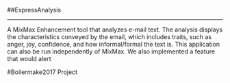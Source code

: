 
##ExpressAnalysis
***
A MixMax Enhancement tool that analyzes e-mail text. The analysis displays the characteristics conveyed by the email, which includes traits, such as anger, joy, confidence, and how informal/formal the text is. This application can also be run independently of MixMax. We also implemented a feature that would alert  

#Boilermake2017 Project
